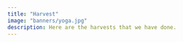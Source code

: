 ```yaml
---
title: "Harvest"
image: "banners/yoga.jpg"
description: Here are the harvests that we have done. 
---
```

